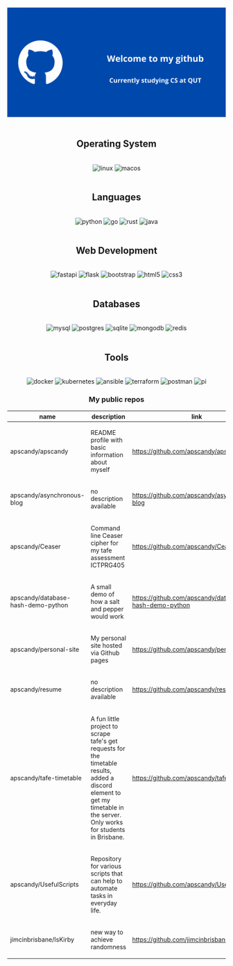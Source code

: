 <div class="image" align="center">
    <br>
    <img src="main.gif" alt="header"/>
</div>

<div class="badge">
    <div align="center">
        <br>
        <h2>Operating System</h2>
        <br>
        <img src="https://img.shields.io/badge/Linux-FCC624?style=for-the-badge&logo=linux&logoColor=black" alt="linux"/>
        <img src="https://img.shields.io/badge/mac%20os-000000?style=for-the-badge&logo=macos&logoColor=F0F0F0" alt="macos"/>
    </div>
    <div align="center">
        <br>
        <h2>Languages</h2>
        <br>
        <img src="https://img.shields.io/badge/python-3670A0?style=for-the-badge&logo=python&logoColor=ffdd54" alt="python"/>
        <img src="https://img.shields.io/badge/go-%2300ADD8.svg?style=for-the-badge&logo=go&logoColor=white" alt="go"/>
        <img src="https://img.shields.io/badge/rust-%23000000.svg?style=for-the-badge&logo=rust&logoColor=white" alt="rust"/>
        <img src="https://img.shields.io/badge/java-%23ED8B00.svg?style=for-the-badge&logo=java&logoColor=white" alt="java"/>
    </div>
    <div align="center">
        <br>
        <h2>Web Development</h2>
        <br>
        <img src="https://img.shields.io/badge/FastAPI-005571?style=for-the-badge&logo=fastapi" alt="fastapi"/>
        <img src="https://img.shields.io/badge/flask-%23000.svg?style=for-the-badge&logo=flask&logoColor=white" alt="flask"/>
        <img src="https://img.shields.io/badge/bootstrap-%23563D7C.svg?style=for-the-badge&logo=bootstrap&logoColor=white" alt="bootstrap"/>
        <img src="https://img.shields.io/badge/html5-%23E34F26.svg?style=for-the-badge&logo=html5&logoColor=white" alt="html5"/>
        <img src="https://img.shields.io/badge/css3-%231572B6.svg?style=for-the-badge&logo=css3&logoColor=white" alt="css3"/>
    </div>
    <div align="center">
        <br>
        <h2>Databases</h2>
        <br>
        <img src="https://img.shields.io/badge/mysql-%2300f.svg?style=for-the-badge&logo=mysql&logoColor=white" alt="mysql"/>
        <img src="https://img.shields.io/badge/postgres-%23316192.svg?style=for-the-badge&logo=postgresql&logoColor=whitee" alt="postgres"/>
        <img src="https://img.shields.io/badge/sqlite-%2307405e.svg?style=for-the-badge&logo=sqlite&logoColor=white" alt="sqlite"/>
        <img src="https://img.shields.io/badge/MongoDB-%234ea94b.svg?style=for-the-badge&logo=mongodb&logoColor=white" alt="mongodb"/>
        <img src="https://img.shields.io/badge/redis-%23DD0031.svg?style=for-the-badge&logo=redis&logoColor=white" alt="redis"/>
    </div>
    <div align="center">
        <br>
        <h2>Tools</h2>
        <br>
        <img src="https://img.shields.io/badge/docker-%230db7ed.svg?style=for-the-badge&logo=docker&logoColor=white" alt="docker"/>
        <img src="https://img.shields.io/badge/kubernetes-%23326ce5.svg?style=for-the-badge&logo=kubernetes&logoColor=white" alt="kubernetes"/>
        <img src="https://img.shields.io/badge/ansible-%231A1918.svg?style=for-the-badge&logo=ansible&logoColor=white" alt="ansible"/>
        <img src="https://img.shields.io/badge/terraform-%235835CC.svg?style=for-the-badge&logo=terraform&logoColor=white" alt="terraform"/>
        <img src="https://img.shields.io/badge/Postman-FF6C37?style=for-the-badge&logo=postman&logoColor=white" alt="postman"/>
        <img src="https://img.shields.io/badge/-RaspberryPi-C51A4A?style=for-the-badge&logo=Raspberry-Pi" alt="pi"/>
    </div>

</div>

<div class="github-api-template" align="center">
<h3>My public repos</h3>

<table>
<thead>
<th>name</th>
<th>description</th>
<th>link</th>
</thead>
<tbody>

<tr>
<td>
apscandy/apscandy
</td>
<td>

README profile with basic information about myself 

</td>
<td>
<a href="https://github.com/apscandy/apscandy">https://github.com/apscandy/apscandy</a>
</td>
</tr>

<tr>
<td>
apscandy/asynchronous-blog
</td>
<td>

no description available

</td>
<td>
<a href="https://github.com/apscandy/asynchronous-blog">https://github.com/apscandy/asynchronous-blog</a>
</td>
</tr>

<tr>
<td>
apscandy/Ceaser
</td>
<td>

Command line Ceaser cipher for my tafe assessment ICTPRG405

</td>
<td>
<a href="https://github.com/apscandy/Ceaser">https://github.com/apscandy/Ceaser</a>
</td>
</tr>

<tr>
<td>
apscandy/database-hash-demo-python
</td>
<td>

A small demo of how a salt and pepper would work

</td>
<td>
<a href="https://github.com/apscandy/database-hash-demo-python">https://github.com/apscandy/database-hash-demo-python</a>
</td>
</tr>

<tr>
<td>
apscandy/personal-site
</td>
<td>

My personal site hosted via Github pages

</td>
<td>
<a href="https://github.com/apscandy/personal-site">https://github.com/apscandy/personal-site</a>
</td>
</tr>

<tr>
<td>
apscandy/resume
</td>
<td>

no description available

</td>
<td>
<a href="https://github.com/apscandy/resume">https://github.com/apscandy/resume</a>
</td>
</tr>

<tr>
<td>
apscandy/tafe-timetable
</td>
<td>

A fun little project to scrape tafe's get requests for the timetable results, added a discord element to get my timetable in the server. Only works for students in Brisbane. 

</td>
<td>
<a href="https://github.com/apscandy/tafe-timetable">https://github.com/apscandy/tafe-timetable</a>
</td>
</tr>

<tr>
<td>
apscandy/UsefulScripts
</td>
<td>

Repository for various scripts that can help to automate tasks in everyday life.

</td>
<td>
<a href="https://github.com/apscandy/UsefulScripts">https://github.com/apscandy/UsefulScripts</a>
</td>
</tr>

<tr>
<td>
jimcinbrisbane/IsKirby
</td>
<td>

new way to achieve randomness

</td>
<td>
<a href="https://github.com/jimcinbrisbane/IsKirby">https://github.com/jimcinbrisbane/IsKirby</a>
</td>
</tr>

</tbody>
</table>
</div>
          
          